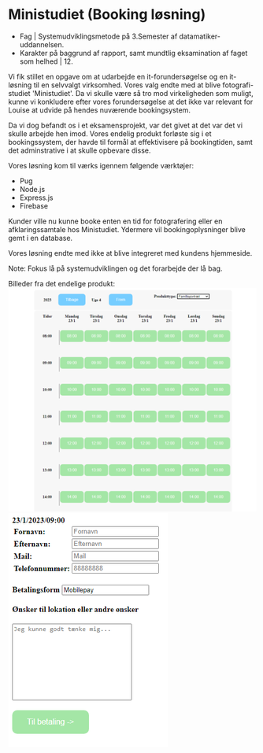 # Ministudiet (Booking løsning)

- Fag | Systemudviklingsmetode på 3.Semester af datamatiker-uddannelsen. 
- Karakter på baggrund af rapport, samt mundtlig eksamination af faget som helhed | 12.

Vi fik stillet en opgave om at udarbejde en it-forundersøgelse og en it-løsning til en selvvalgt virksomhed. 
Vores valg endte med at blive fotografi-studiet 'Ministudiet'.
Da vi skulle være så tro mod virkeligheden som muligt, kunne vi konkludere efter vores forundersøgelse
at det ikke var relevant for Louise at udvide på hendes nuværende bookingsystem.

Da vi dog befandt os i et eksamensprojekt, var det givet at det var det vi skulle arbejde hen imod. 
Vores endelig produkt forløste sig i et bookingssystem, der havde til formål at effektivisere på bookingtiden, samt det adminstrative i at skulle opbevare disse.

Vores løsning kom til værks igennem følgende værktøjer:
- Pug
- Node.js
- Express.js
- Firebase


Kunder ville nu kunne booke enten en tid for fotografering eller en afklaringssamtale hos Ministudiet.
Ydermere vil bookingoplysninger blive gemt i en database.

Vores løsning endte med ikke at blive integreret med kundens hjemmeside. 

Note: Fokus lå på systemudviklingen og det forarbejde der lå bag.

Billeder fra det endelige produkt:
![Alt text](https://github.com/madse333/Ministudiet/blob/main/Screenshots/SelectAppointment.png)
![Alt text](https://github.com/madse333/Ministudiet/blob/main/Screenshots/EnterDetails.png)
